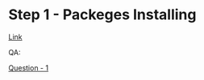 # Step 1 - Packeges Installing

[Link](https://github.com/gdsfactory/gdsfactory-photonics-training)


QA:

[Question - 1](https://github.com/gdsfactory/gdsfactory/issues/3035)
